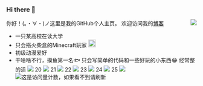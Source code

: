 ### Hi there 👋



<a href="#">
<img align="right" src="https://github-readme-stats.vercel.app/api?username=mzdluo123&show_icons=true&hide_border=true&icon_color=586069&title_color=a0a9af">
</a>


你好！(。・∀・)ノ这里是我的GitHub个人主页。
欢迎访问我的[博客](https://mzdluo123.github.io/)
* 一只某高校在读大学
* 只会搭火柴盒的Minecraft玩家 <img src="https://raw.githubusercontent.com/mzdluo123/blog_imgs/master/img/mc.ico" height="20" width="20"/>
* 初级动漫爱好
* 干啥啥不行，摸鱼第一名🐟
只会写简单的代码和一些好玩的小东西😂
经常整的活
![](https://img.shields.io/badge/-Kotlin-orange?style=flat-square&logo=Kotlin&logoColor=fff)
20
![](https://img.shields.io/badge/-Python-3e74a2?style=flat-square&logo=Python&logoColor=fff)
21
![](https://img.shields.io/badge/-Java-ab7221?style=flat-square&logo=Java&logoColor=fff)
22
![](https://img.shields.io/badge/-Docker-2496ED?style=flat-square&logo=Docker&logoColor=fff)
23
![](https://img.shields.io/badge/-Linux-000000?style=flat-square&logo=Linux&logoColor=fff)
24
![](https://img.shields.io/badge/-Windows-0078D6?style=flat-square&logo=Windows)
25
![](https://img.shields.io/badge/-Android-green?style=flat-square&logo=Android&logoColor=fff)
![这是访问量计数，如果看不到请刷新](https://jwenjian-visitor-badge-5.glitch.me/badge?page_id=mzdluo123.mzdluo123.readme)

<!--
**TCP404/TCP404** is a ✨ _special_ ✨ repository because its `README.md` (this file) appears on your GitHub profile.

Here are some ideas to get you started:

- 🔭 I’m currently working on ...
- 🌱 I’m currently learning ...
- 👯 I’m looking to collaborate on ...
- 🤔 I’m looking for help with ...
- 💬 Ask me about ...
- 📫 How to reach me: ...
- 😄 Pronouns: ...
- ⚡ Fun fact: ...
-->
